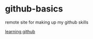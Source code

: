 github-basics
=============

remote site for making up my github skills

[learning github](http://www.lynda.com)
